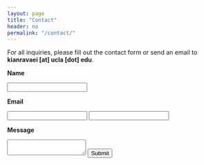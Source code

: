 ```yaml
---
layout: page
title: "Contact"
header: no
permalink: "/contact/"
---
```


<p class="teaser" style="-moz-hyphens: none; -ms-hyphens: none; -webkit-hyphens: none; hyphens:none;">For all inquiries, please fill out the contact form or send an email to <b>kianravaei [at] ucla [dot] edu</b>.</p>

<form method="POST"
  action="https://api.slapform.com/kianravaei@ucla.edu">
  <p><strong>Name</strong></p>
  <input type="text" name="name">
  <p><strong>Email</strong></p>
  <input type="email" name="email">
  <input type="text" name="slap_honey" type="hidden">
  <p><strong>Message</strong></p>
  <textarea type="text" name="message"></textarea>
  <button type="submit">Submit</button>
</form>